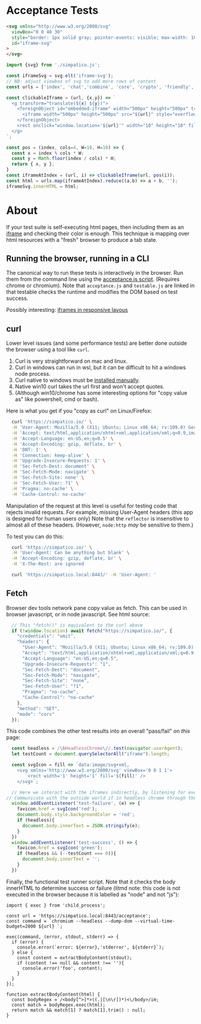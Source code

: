 # Acceptance Tests

```html
<svg xmlns="http://www.w3.org/2000/svg"
  viewBox="0 0 40 30"
  style="border: 1px solid gray; pointer-events: visible; max-width: 100%; height: auto"
  id="iframe-svg"
>
</svg>
```

```js
import {svg} from './simpatico.js';

const iframeSvg = svg.elt('iframe-svg');
// NB: adjust viewbox of svg to add more rows of content
const urls = ['index', 'chat','combine', 'core', 'crypto', 'friendly', 'reflector', 'lit.md', 'stree', 'svg', 'websocket'];

const clickableIframe = (url, {x,y}) => `
  <g transform="translate(${x} ${y})">
    <foreignObject id="embedded-iframe" width="500px" height="500px" transform="scale(.02)">
      <iframe width="500px" height="500px" src="${url}" style="overflow:hidden" scrolling="no"></iframe>
    </foreignObject>
    <rect onclick="window.location='${url}'" width="10" height="10" fill-opacity="0"/>
  </g>
`;

const pos = (index, cols=4, W=10, H=10) => {
  const x = index % cols * W;
  const y = Math.floor(index / cols) * H;
  return { x, y };
}
const iframeAtIndex = (url, i) => clickableIframe(url, pos(i));
const html = urls.map(iframeAtIndex).reduce((a,b) => a + b, '');
iframeSvg.innerHTML = html;

```

# About

If your test suite is self-executing html pages, then including them as an
<a href="https://developer.mozilla.org/en-US/docs/Web/HTML/Element/iframe">iframe</a> and checking their color is enough.
This technique is mapping over html resources with a "fresh" browser to produce a tab state.

## Running the browser, running in a CLI
The canonical way to run these tests is interactively in the browser.
Run them from the command line using the [acceptance.js script](acceptance.js). (Requires chrome or chromium). Note that `acceptance.js` and `testable.js` are linked in that testable checks the runtime and modifies the DOM based on test success.

Possibly interesting: [iframes in responsive layous](https://www.benmarshall.me/responsive-iframes/)


## curl
Lower level issues (and some performance tests) are better done outside the browser using a tool like `curl`.

  1. Curl is very straightforward on mac and linux.
  1. Curl in windows can run in wsl, but it can be difficult to hit a windows node process.
  1. Curl native to windows must be <a href="https://curl.se/windows/">installed manually</a>.
  1. Native win10 curl takes the url first and won't accept quotes.
  1. (Although win10/chrome has some interesting options for "copy value as" like powershell, cmd or bash).

Here is what you get if you "copy as curl" on Linux/Firefox:

```bash
  curl 'https://simpatico.io/' \
  -H 'User-Agent: Mozilla/5.0 (X11; Ubuntu; Linux x86_64; rv:109.0) Gecko/20100101 Firefox/109.0' \
  -H 'Accept: text/html,application/xhtml+xml,application/xml;q=0.9,image/avif,image/webp,*/*;q=0.8'\
  -H 'Accept-Language: en-US,en;q=0.5' \
  -H 'Accept-Encoding: gzip, deflate, br' \
  -H 'DNT: 1' \
  -H 'Connection: keep-alive' \
  -H 'Upgrade-Insecure-Requests: 1' \
  -H 'Sec-Fetch-Dest: document' \
  -H 'Sec-Fetch-Mode: navigate' \
  -H 'Sec-Fetch-Site: none' \
  -H 'Sec-Fetch-User: ?1' \
  -H 'Pragma: no-cache' \
  -H 'Cache-Control: no-cache'
```

Manipulation of the request at this level is useful for testing code that rejects invalid requests.
For example, missing User-Agent headers (this app is designed for human users only)
Note that the `reflector` is insensitive to almost all of these headers.
(However, `node:http` *may* be sensitive to them.)


To test you can do this:
```bash
  curl 'https://simpatico.io/' \
  -H 'User-Agent: Can be anything but blank' \
  -H 'Accept-Encoding: gzip, deflate, br' \
  -H 'X-The-Rest: are ignored
```

```bash
  curl 'https://simpatico.local:8443/' -H 'User-Agent: '
```

## Fetch

Browser dev tools network pane copy value as fetch.
This can be used in browser javascript, or in node javascript.
See html source:

```js
  // This "fetch()" is equivalent to the curl above
  if (!window.location) await fetch("https://simpatico.io/", {
    "credentials": "omit",
    "headers": {
      "User-Agent": "Mozilla/5.0 (X11; Ubuntu; Linux x86_64; rv:109.0) Gecko/20100101 Firefox/109.0",
      "Accept": "text/html,application/xhtml+xml,application/xml;q=0.9,image/avif,image/webp,*/*;q=0.8",
      "Accept-Language": "en-US,en;q=0.5",
      "Upgrade-Insecure-Requests": "1",
      "Sec-Fetch-Dest": "document",
      "Sec-Fetch-Mode": "navigate",
      "Sec-Fetch-Site": "none",
      "Sec-Fetch-User": "?1",
      "Pragma": "no-cache",
      "Cache-Control": "no-cache"
    },
    "method": "GET",
    "mode": "cors"
  });
```
This code combines the other test results into an overall "pass/fail" on *this* page:
```js
  const headless = /\bHeadlessChrome\//.test(navigator.userAgent);
  let testCount = document.querySelectorAll("iframe").length;

  const svgIcon = fill => `data:image/svg+xml,
    <svg xmlns='http://www.w3.org/2000/svg' viewBox='0 0 1 1'>
        <rect width='1' height='1' fill='${fill}' />
    </svg>`;

  // Here we interact with the iframes indirectly, by listening for events the iframes may emit.
// Communicate with the outside world if in headless chrome through the DOM.
  window.addEventListener('test-failure', (e) => {
    favicon.href = svgIcon('red');
    document.body.style.backgroundColor = 'red';
    if (headless){
      document.body.innerText = JSON.stringify(e);
    }
  })
  window.addEventListener('test-success', () => {
    favicon.href = svgIcon('green');
    if (headless && (--testCount === 0)){
      document.body.innerText = '';
    }
  })
```

Finally, the functional test runner script. Note that it checks the body innerHTML to determine success or failure (litmd note: this code is not executed in the browser because it is labelled as "node" and not "js"):

```node
import { exec } from 'child_process';

const url = 'https://simpatico.local:8443/acceptance';
const command = `chromium --headless --dump-dom --virtual-time-budget=2000 ${url} `;

exec(command, (error, stdout, stderr) => {
  if (error) {
    console.error(`error: ${error},'stderror', ${stderr}`);
  } else {
    const content = extractBodyContent(stdout);
    if (content !== null && content !== ''){
      console.error('foo', content);
    }
  }
});

function extractBodyContent(html) {
  const bodyRegex = /<body[^>]*>((.|[\n\r])*)<\/body>/im;
  const match = bodyRegex.exec(html);
  return match && match[1] ? match[1].trim() : null;
}
```
